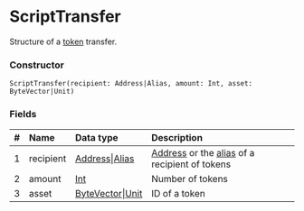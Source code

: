 # ScriptTransfer

Structure of a [token](/en/blockchain/token) transfer.

### Constructor

``` ride
ScriptTransfer(recipient: Address|Alias, amount: Int, asset: ByteVector|Unit)
```

### Fields

|   #   | Name | Data type | Description |
| :--- | :--- | :--- | :--- |
| 1 | recipient | [Address](/en/ride/structures/common-structures/address)&#124;[Alias](/en/ride/structures/common-structures/alias) | [Address](/en/blockchain/account/address) or the [alias](/en/blockchain/account/alias) of a recipient of tokens |
| 2 | amount | [Int](/en/ride/data-types/int) | Number of tokens |
| 3 | asset | [ByteVector](/en/ride/data-types/byte-vector)&#124;[Unit](/en/ride/data-types/unit) | ID of a token |
